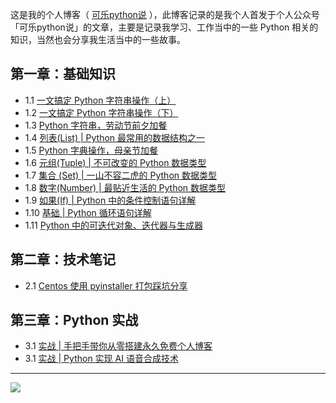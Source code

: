 
这是我的个人博客（ [可乐python说]([kelepython.readthedocs.io](https://kelepython.readthedocs.io/)) ），此博客记录的是我个人首发于个人公众号「可乐python说」的文章，主要是记录我学习、工作当中的一些 Python 相关的知识，当然也会分享我生活当中的一些故事。

## 第一章：基础知识
- 1.1 [一文搞定 Python 字符串操作（上）](<https://kelepython.readthedocs.io/zh/latest/c01/c01_01.html>)
- 1.2 [一文搞定 Python 字符串操作（下）](<https://kelepython.readthedocs.io/zh/latest/c01/c01_02.html>)
- 1.3 [Python 字符串，劳动节前夕加餐 ](<https://kelepython.readthedocs.io/zh/latest/c01/c01_03.html>)
- 1.4 [列表(List) | Python 最常用的数据结构之一 ](<https://kelepython.readthedocs.io/zh/latest/c01/c01_04.html>)
- 1.5 [Python 字典操作，母亲节加餐 ](<https://kelepython.readthedocs.io/zh/latest/c01/c01_05.html>)
- 1.6 [元组(Tuple) | 不可改变的 Python 数据类型 ](<https://kelepython.readthedocs.io/zh/latest/c01/c01_06.html>)
- 1.7 [集合 (Set) | 一山不容二虎的 Python 数据类型 ](<https://kelepython.readthedocs.io/zh/latest/c01/c01_07.html>)
- 1.8 [数字(Number) | 最贴近生活的 Python 数据类型 ](<https://kelepython.readthedocs.io/zh/latest/c01/c01_08.html>)
- 1.9 [如果(If) | Python 中的条件控制语句详解 ](<https://kelepython.readthedocs.io/zh/latest/c01/c01_09.html>)
- 1.10 [基础 | Python 循环语句详解 ](<https://kelepython.readthedocs.io/zh/latest/c01/c01_10.html>)
- 1.11 [Python 中的可迭代对象、迭代器与生成器 ](<https://kelepython.readthedocs.io/zh/latest/c01/c01_11.html>)

## 第二章：技术笔记
- 2.1 [Centos 使用 pyinstaller 打包踩坑分享](<https://kelepython.readthedocs.io/zh/latest/c02/c02_01.html>)

## 第三章：Python 实战
- 3.1 [实战 | 手把手带你从零搭建永久免费个人博客](<https://kelepython.readthedocs.io/zh/latest/c03/c03_01.html>)
- 3.1 [实战 | Python 实现 AI 语音合成技术](<https://kelepython.readthedocs.io/zh/latest/c03/c03_02.html>)

---
![](https://i.loli.net/2020/05/15/KQYmB3WZN2R6FEn.png)

